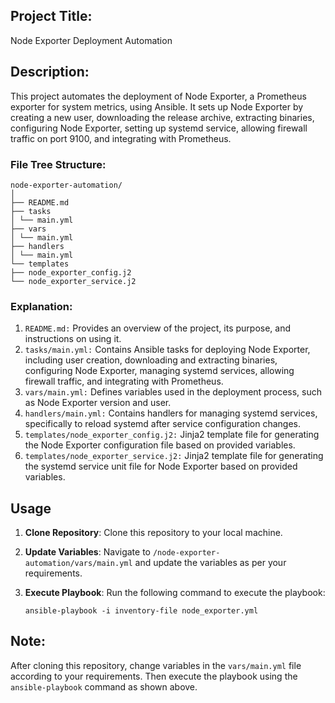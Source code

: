 ## Project Title:
Node Exporter Deployment Automation

## Description:
This project automates the deployment of Node Exporter, a Prometheus exporter for system metrics, using Ansible. It sets up Node Exporter by creating a new user, downloading the release archive, extracting binaries, configuring Node Exporter, setting up systemd service, allowing firewall traffic on port 9100, and integrating with Prometheus.

### File Tree Structure:
    node-exporter-automation/
    │
    ├── README.md
    ├── tasks
    │ └── main.yml
    ├── vars
    │ └── main.yml
    ├── handlers
    │ └── main.yml
    └── templates
    ├── node_exporter_config.j2
    └── node_exporter_service.j2

### Explanation:
1. `README.md:` Provides an overview of the project, its purpose, and instructions on using it.
2. `tasks/main.yml:` Contains Ansible tasks for deploying Node Exporter, including user creation, downloading and extracting binaries, configuring Node Exporter, managing systemd services, allowing firewall traffic, and integrating with Prometheus.
3. `vars/main.yml:` Defines variables used in the deployment process, such as Node Exporter version and user.
4. `handlers/main.yml:` Contains handlers for managing systemd services, specifically to reload systemd after service configuration changes.
5. `templates/node_exporter_config.j2:` Jinja2 template file for generating the Node Exporter configuration file based on provided variables.
6. `templates/node_exporter_service.j2:` Jinja2 template file for generating the systemd service unit file for Node Exporter based on provided variables.

## Usage

1. **Clone Repository**: Clone this repository to your local machine.

2. **Update Variables**: Navigate to `/node-exporter-automation/vars/main.yml` and update the variables as per your requirements.

3. **Execute Playbook**: Run the following command to execute the playbook:
    ```
    ansible-playbook -i inventory-file node_exporter.yml
    ```

## Note:
After cloning this repository, change variables in the `vars/main.yml` file according to your requirements. Then execute the playbook using the `ansible-playbook` command as shown above.
